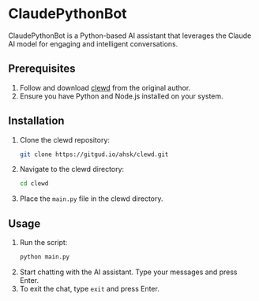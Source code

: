 # ClaudePythonBot

ClaudePythonBot is a Python-based AI assistant that leverages the Claude AI model for engaging and intelligent conversations.

## Prerequisites

1. Follow and download [clewd](https://gitgud.io/ahsk/clewd) from the original author.
2. Ensure you have Python and Node.js installed on your system.

## Installation

1. Clone the clewd repository:
    ```sh
    git clone https://gitgud.io/ahsk/clewd.git
    ```
2. Navigate to the clewd directory:
    ```sh
    cd clewd
    ```
3. Place the `main.py` file in the clewd directory.

## Usage

1. Run the script:
    ```sh
    python main.py
    ```
2. Start chatting with the AI assistant. Type your messages and press Enter.
3. To exit the chat, type `exit` and press Enter.

